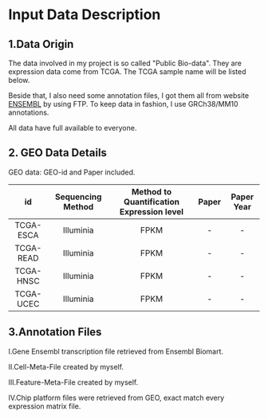 # Input Data Description

## 1.Data Origin

The data involved in my project is so called "Public Bio-data". They are expression data come from TCGA. The TCGA sample name will be listed below.

Beside that, I also need some annotation files, I got them all from website [ENSEMBL](<http://www.ensembl.org/index.html>) by using FTP. To keep data in fashion, I use GRCh38/MM10 annotations.

All data have full available to everyone.

## 2. GEO Data Details

GEO data: GEO-id and Paper included.

|  id   |                      Sequencing Method                       | Method to Quantification Expression level | Paper | Paper Year |
| :-------: | :----------------------------------------------------------: | :---------------------------------------: | :--: | :---: |
| TCGA-ESCA | Illuminia | FPKM | - | - |
| TCGA-READ | Illuminia | FPKM | - | - |
| TCGA-HNSC | Illuminia | FPKM | - | - |
| TCGA-UCEC | Illuminia | FPKM | - | - |

## 3.Annotation Files

I.Gene Ensembl transcription file retrieved from Ensembl Biomart.

II.Cell-Meta-File created by myself.

III.Feature-Meta-File created by myself.

IV.Chip platform files were retrieved from GEO, exact match every expression matrix file.

